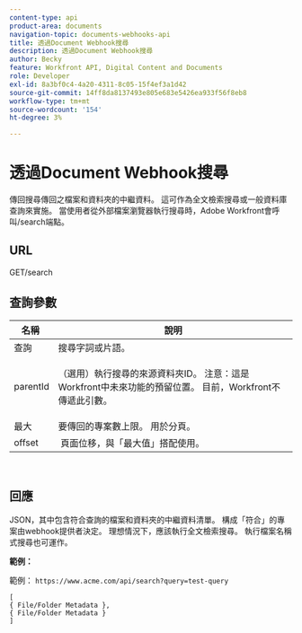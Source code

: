 ```yaml
---
content-type: api
product-area: documents
navigation-topic: documents-webhooks-api
title: 透過Document Webhook搜尋
description: 透過Document Webhook搜尋
author: Becky
feature: Workfront API, Digital Content and Documents
role: Developer
exl-id: 8a3bf0c4-4a20-4311-8c05-15f4ef3a1d42
source-git-commit: 14ff8da8137493e805e683e5426ea933f56f8eb8
workflow-type: tm+mt
source-wordcount: '154'
ht-degree: 3%

---
```


# 透過Document Webhook搜尋

傳回搜尋傳回之檔案和資料夾的中繼資料。 這可作為全文檢索搜尋或一般資料庫查詢來實施。 當使用者從外部檔案瀏覽器執行搜尋時，Adobe Workfront會呼叫/search端點。

## URL

GET/search

## 查詢參數

<table style="table-layout:auto"> 
 <col> 
 <col> 
 <thead> 
  <tr> 
   <th>名稱 </th> 
   <th>說明</th> 
  </tr> 
 </thead> 
 <tbody> 
  <tr> 
   <td>查詢</td> 
   <td>搜尋字詞或片語。</td> 
  </tr> 
  <tr> 
   <td>parentId</td> 
   <td> <p>（選用）執行搜尋的來源資料夾ID。 注意：這是Workfront中未來功能的預留位置。 目前，Workfront不傳遞此引數。 </p> </td> 
  </tr> 
  <tr> 
   <td>最大</td> 
   <td>要傳回的專案數上限。 用於分頁。</td> 
  </tr> 
  <tr> 
   <td>offset</td> 
   <td> 頁面位移，與「最大值」搭配使用。</td> 
  </tr> 
 </tbody> 
</table>

 

## 回應

JSON，其中包含符合查詢的檔案和資料夾的中繼資料清單。 構成「符合」的專案由webhook提供者決定。 理想情況下，應該執行全文檢索搜尋。 執行檔案名稱式搜尋也可運作。

**範例：**

範例： `https://www.acme.com/api/search?query=test-query`

```
[ 
{ File/Folder Metadata },
{ File/Folder Metadata } 
]
```
